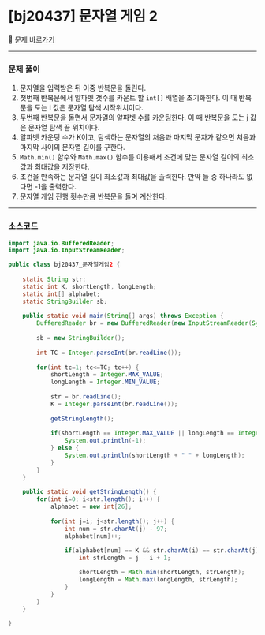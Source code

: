 # [bj20437] 문자열 게임 2

📖 [문제 바로가기](https://www.acmicpc.net/problem/20437)



---

### 문제 풀이

1. 문자열을 입력받은 뒤 이중 반복문을 돌린다.
1. 첫번째 반복문에서 알파벳 갯수를 카운트 할 `int[]` 배열을 초기화한다. 이 때 반복문을 도는 i 값은 문자열 탐색 시작위치이다.
1. 두번째 반복문을 돌면서 문자열의 알파벳 수를 카운팅한다. 이 때 반복문을 도는 j 값은 문자열 탐색 끝 위치이다.
1. 알파벳 카운팅 수가 K이고, 탐색하는 문자열의 처음과 마지막 문자가 같으면 처음과 마지막 사이의 문자열 길이를 구한다.
1. `Math.min()` 함수와 `Math.max()` 함수를 이용해서 조건에 맞는 문자열 길이의 최소값과 최대값을 저장한다.
1. 조건을 만족하는 문자열 길이 최소값과 최대값을 출력한다. 만약 둘 중 하나라도 없다면 -1을 출력한다.
1. 문자열 게임 진행 횟수만큼 반복문을 돌며 계산한다.



----

### 소스코드

```java
import java.io.BufferedReader;
import java.io.InputStreamReader;

public class bj20437_문자열게임2 {
	
	static String str;
	static int K, shortLength, longLength;
	static int[] alphabet;
	static StringBuilder sb;
	
	public static void main(String[] args) throws Exception {
		BufferedReader br = new BufferedReader(new InputStreamReader(System.in));
		
		sb = new StringBuilder();
		
		int TC = Integer.parseInt(br.readLine());
		
		for(int tc=1; tc<=TC; tc++) {
			shortLength = Integer.MAX_VALUE;
			longLength = Integer.MIN_VALUE;
			
			str = br.readLine();
			K = Integer.parseInt(br.readLine());
			
			getStringLength();
			
			if(shortLength == Integer.MAX_VALUE || longLength == Integer.MIN_VALUE) {
				System.out.println(-1);
			} else {
				System.out.println(shortLength + " " + longLength);
			}
		}
	}
	
	public static void getStringLength() {
		for(int i=0; i<str.length(); i++) {
			alphabet = new int[26];
			
			for(int j=i; j<str.length(); j++) {
				int num = str.charAt(j) - 97;
				alphabet[num]++;
				
				if(alphabet[num] == K && str.charAt(i) == str.charAt(j)) {
					int strLength = j - i + 1;

					shortLength = Math.min(shortLength, strLength);
					longLength = Math.max(longLength, strLength);
				}
			}
		}
	}
	
}
```

